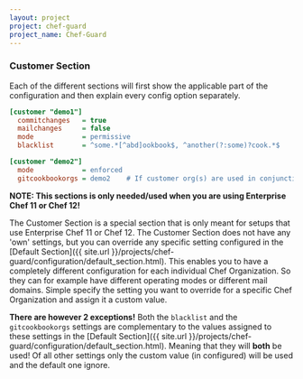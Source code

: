 ```yaml
---
layout: project
project: chef-guard
project_name: Chef-Guard
---
```


### Customer Section
Each of the different sections will first show the applicable part of the configuration and then explain every config option separately.

~~~ ini
[customer "demo1"]
  commitchanges   = true
  mailchanges     = false
  mode            = permissive
  blacklist       = ^some.*[^abd]ookbook$, ^another(?:some)?cook.*$

[customer "demo2"]
  mode            = enforced
  gitcookbookorgs = demo2    # If customer org(s) are used in conjunction with default org(s), the default orgs are searched first!
~~~

**NOTE: This sections is only needed/used when you are using Enterprise Chef 11 or Chef 12!**

The Customer Section is a special section that is only meant for setups that use Enterprise Chef 11 or Chef 12. The Customer Section does not have any 'own' settings, but you can override any specific setting configured in the [Default Section]({{ site.url }}/projects/chef-guard/configuration/default_section.html). This enables you to have a completely different configuration for each individual Chef Organization. So they can for example have different operating modes or different mail domains. Simple specify the setting you want to override for a specific Chef Organization and assign it a custom value.

**There are however 2 exceptions!** Both the `blacklist` and the `gitcookbookorgs` settings are complementary to the values assigned to these settings in the [Default Section]({{ site.url }}/projects/chef-guard/configuration/default_section.html). Meaning that they will **both** be used! Of all other settings only the custom value (in configured) will be used and the default one ignore.

